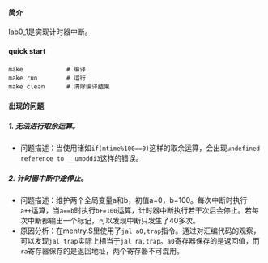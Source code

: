 #### 简介

lab0_1是实现计时器中断。

#### quick start

```
make			# 编译
make run		# 运行
make clean		# 清除编译结果
```

#### 出现的问题

##### 1. 无法进行取余运算。

- 问题描述：当使用诸如`if(mtime%100==0)`这样的取余运算，会出现`undefined reference to __umoddi3`这样的错误。

##### 2. 计时器中断中途停止。

- 问题描述：维护两个全局变量a和b，初值a=0，b=100。每次中断时执行`a++`运算，当`a==b`时执行`b+=100`运算，计时器中断执行若干次后会停止。若每次中断都输出一个标记，可以发现中断只发生了40多次。
- 原因分析：在mentry.S里使用了`jal a0,trap`指令。通过对汇编代码的观察，可以发现`jal trap`实际上相当于`jal ra,trap`。`a0`寄存器保存的是返回值，而`ra`寄存器保存的是返回地址，两个寄存器不可混用。

